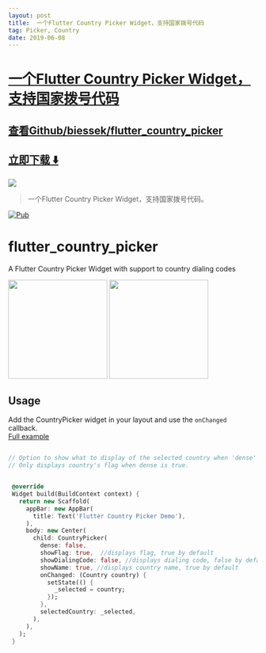 ```yaml
---
layout: post
title:  一个Flutter Country Picker Widget，支持国家拨号代码
tag: Picker, Country
date: 2019-06-08
---
```


# [一个Flutter Country Picker Widget，支持国家拨号代码 ](http://github.com/biessek/flutter_country_picker) 



## [查看Github/biessek/flutter_country_picker](http://github.com/biessek/flutter_country_picker)
## [立即下载 ️⬇️ ](https://codeload.github.com/biessek/flutter_country_picker/zip/master) 


 
![](https://flutterawesome.com/content/images/2019/02/flutter_country_pickerx.jpg)
 
>
> 一个Flutter Country Picker Widget，支持国家拨号代码。
>

 
[![Pub](https://img.shields.io/badge/Pub-0.1.4-orange.svg?style=flat-square)](https://pub.dartlang.org/packages/flutter_country_picker)

# flutter_country_picker
A Flutter Country Picker Widget with support to country dialing codes

<img src="https://github.com/biessek/flutter_country_picker/blob/master/example/img/1.png?raw=true" width="200"/>  
<img src="https://github.com/biessek/flutter_country_picker/blob/master/example/img/2.png?raw=true" width="200"/>

## Usage

Add the CountryPicker widget in your layout and use the `onChanged` callback.  
[Full example](https://github.com/biessek/flutter_country_picker/tree/master/example)

 ```dart

// Option to show what to display of the selected country when 'dense' is false,
// Only displays country's flag when dense is true.


  @override
  Widget build(BuildContext context) {
    return new Scaffold(
      appBar: new AppBar(
        title: Text('Flutter Country Picker Demo'),
      ),
      body: new Center(
        child: CountryPicker(
          dense: false,
          showFlag: true,  //displays flag, true by default
          showDialingCode: false, //displays dialing code, false by default
          showName: true, //displays country name, true by default
          onChanged: (Country country) {
            setState(() {
              _selected = country;
            });
          },
          selectedCountry: _selected,
        ),
      ),
    );
  }

 ```

